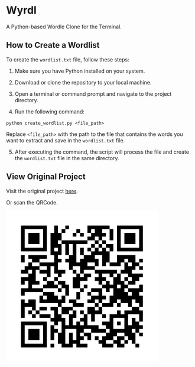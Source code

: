 # Wyrdl

A Python-based Wordle Clone for the Terminal.

## How to Create a Wordlist

To create the `wordlist.txt` file, follow these steps:

1. Make sure you have Python installed on your system.

2. Download or clone the repository to your local machine.

3. Open a terminal or command prompt and navigate to the project directory.

4. Run the following command:

```shell
python create_wordlist.py <file_path>
```

Replace `<file_path>` with the path to the file that contains the words you want to extract and save in the `wordlist.txt` file.

5. After executing the command, the script will process the file and create the `wordlist.txt` file in the same directory.

## View Original Project

Visit the original project [here](https://realpython.com/python-wordle-clone/).

Or scan the QRCode.

[![QR Code](qrcode.png "Scan or Click Here")](https://realpython.com/python-wordle-clone/)
